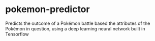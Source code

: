 # pokemon-predictor
Predicts the outcome of a Pokémon battle based the attributes of the Pokémon in question, using a deep learning neural network built in Tensorflow
